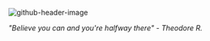 ![github-header-image](https://github.com/ninazuhairi/ninazuhairi/assets/127283289/a815ac9f-9d08-4aa8-bcac-9b0fbf55208c)

*"Believe you can and you're halfway there"* 
*- Theodore R.*
